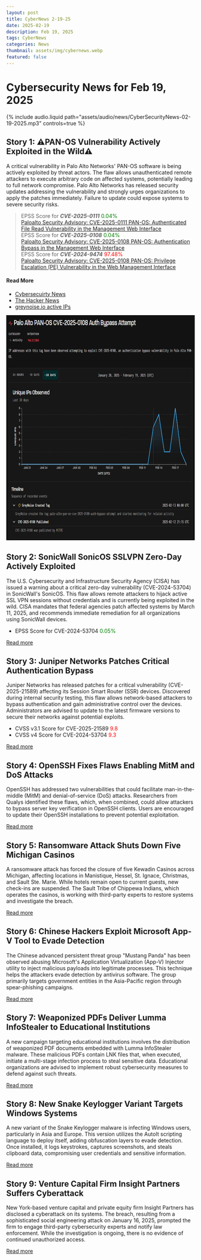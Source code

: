 ```yaml
---
layout: post
title: CyberNews 2-19-25
date: 2025-02-19
description: Feb 19, 2025
tags: CyberNews
categories: News
thumbnail: assets/img/cybernews.webp
featured: false
---
```


# Cybersecurity News for Feb 19, 2025

<div class="row mt-3">
    <div class="col-sm mt-3 mt-md-0">
        {% include audio.liquid path="assets/audio/news/CyberSecurityNews-02-19-2025.mp3" controls=true %}
    </div>
</div>

## Story 1: ⚠️PAN-OS Vulnerability Actively Exploited in the Wild⚠️

A critical vulnerability in Palo Alto Networks' PAN-OS software is being actively exploited by threat actors. The flaw allows unauthenticated remote attackers to execute arbitrary code on affected systems, potentially leading to full network compromise. Palo Alto Networks has released security updates addressing the vulnerability and strongly urges organizations to apply the patches immediately. Failure to update could expose systems to severe security risks.
> EPSS Score for ***CVE-2025-0111***<span style="color:green"> 0.04%</span>  
<a href="https://security.paloaltonetworks.com/CVE-2025-0111">Paloalto Security Advisory: CVE-2025-0111 PAN-OS: Authenticated File Read Vulnerability in the Management Web Interface</a>  
> EPSS Score for ***CVE-2025-0108***<span style="color:green"> 0.04%</span>  
<a href="https://security.paloaltonetworks.com/CVE-2025-0108">Paloalto Security Advisory: CVE-2025-0108 PAN-OS: Authentication Bypass in the Management Web Interface</a>  
> EPSS Score for ***CVE-2024-9474***<span style="color:red"> 97.48%</span>  
> <a href="https://security.paloaltonetworks.com/CVE-2024-9474">Paloalto Security Advisory: CVE-2025-0108 PAN-OS: Privilege Escalation (PE) Vulnerability in the Web Management Interface</a>  

#### Read More
- <a href="https://cybersecuritynews.com/pan-os-vulnerability-actively-exploited/" target="_blank">Cybersecuirty News</a>
- <a href="https://thehackernews.com/2025/02/cisa-adds-palo-alto-networks-and.html" target="_blank">The Hacker News</a>
- <a href="https://www.greynoise.io/blog/greynoise-observes-active-exploitation-of-pan-os-authentication-bypass-vulnerability-cve-2025-0108#GreyNoise" target="_blank">greynoise.io active IPs</a>  

<img src="/assets/img/security/paloalto_cve2025-0108.png" width="800" height="600">


## Story 2: SonicWall SonicOS SSLVPN Zero-Day Actively Exploited

The U.S. Cybersecurity and Infrastructure Security Agency (CISA) has issued a warning about a critical zero-day vulnerability (CVE-2024-53704) in SonicWall's SonicOS. This flaw allows remote attackers to hijack active SSL VPN sessions without credentials and is currently being exploited in the wild. CISA mandates that federal agencies patch affected systems by March 11, 2025, and recommends immediate remediation for all organizations using SonicWall devices.

- EPSS Score for CVE-2024-53704<span style="color:green"> 0.05%</span>
 

[Read more](https://cybersecuritynews.com/sonicwall-sonicos-sslvpn-rce-vulnerability-actively-exploited-in-the-wild/)

## Story 3: Juniper Networks Patches Critical Authentication Bypass

Juniper Networks has released patches for a critical vulnerability (CVE-2025-21589) affecting its Session Smart Router (SSR) devices. Discovered during internal security testing, this flaw allows network-based attackers to bypass authentication and gain administrative control over the devices. Administrators are advised to update to the latest firmware versions to secure their networks against potential exploits.

- CVSS v3.1 Score for CVE-2025-21589<span style="color:red"> 9.8</span>
- CVSS v4 Score for CVE-2024-53704<span style="color:red"> 9.3</span>

[Read more](https://www.bleepingcomputer.com/news/security/juniper-patches-critical-auth-bypass-in-session-smart-routers/)

## Story 4: OpenSSH Fixes Flaws Enabling MitM and DoS Attacks

OpenSSH has addressed two vulnerabilities that could facilitate man-in-the-middle (MitM) and denial-of-service (DoS) attacks. Researchers from Qualys identified these flaws, which, when combined, could allow attackers to bypass server key verification in OpenSSH clients. Users are encouraged to update their OpenSSH installations to prevent potential exploitation.

[Read more](https://www.csoonline.com/article/3827268/openssh-fixes-two-flaws-that-enable-a-man-in-the-middle-attack-and-denial-of-service.html)

## Story 5: Ransomware Attack Shuts Down Five Michigan Casinos

A ransomware attack has forced the closure of five Kewadin Casinos across Michigan, affecting locations in Manistique, Hessel, St. Ignace, Christmas, and Sault Ste. Marie. While hotels remain open to current guests, new check-ins are suspended. The Sault Tribe of Chippewa Indians, which operates the casinos, is working with third-party experts to restore systems and investigate the breach.

[Read more](https://www.securitymagazine.com/articles/101395-ransomware-attack-hits-5-michigan-casinos-shuts-them-down)

## Story 6: Chinese Hackers Exploit Microsoft App-V Tool to Evade Detection

The Chinese advanced persistent threat group "Mustang Panda" has been observed abusing Microsoft's Application Virtualization (App-V) Injector utility to inject malicious payloads into legitimate processes. This technique helps the attackers evade detection by antivirus software. The group primarily targets government entities in the Asia-Pacific region through spear-phishing campaigns.

[Read more](https://www.bleepingcomputer.com/news/security/chinese-hackers-abuse-microsoft-app-v-tool-to-evade-antivirus/)

## Story 7: Weaponized PDFs Deliver Lumma InfoStealer to Educational Institutions

A new campaign targeting educational institutions involves the distribution of weaponized PDF documents embedded with Lumma InfoStealer malware. These malicious PDFs contain LNK files that, when executed, initiate a multi-stage infection process to steal sensitive data. Educational organizations are advised to implement robust cybersecurity measures to defend against such threats.

[Read more](https://cybersecuritynews.com/weaponized-pdf-documents-deliver-lumma-infostealer/)

## Story 8: New Snake Keylogger Variant Targets Windows Systems

A new variant of the Snake Keylogger malware is infecting Windows users, particularly in Asia and Europe. This version utilizes the AutoIt scripting language to deploy itself, adding obfuscation layers to evade detection. Once installed, it logs keystrokes, captures screenshots, and steals clipboard data, compromising user credentials and sensitive information.

[Read more](https://www.theregister.com/2025/02/19/new_snake_keylogger_infects_windows/)

## Story 9: Venture Capital Firm Insight Partners Suffers Cyberattack

New York-based venture capital and private equity firm Insight Partners has disclosed a cyberattack on its systems. The breach, resulting from a sophisticated social engineering attack on January 16, 2025, prompted the firm to engage third-party cybersecurity experts and notify law enforcement. While the investigation is ongoing, there is no evidence of continued unauthorized access.

[Read more](https://www.bleepingcomputer.com/news/security/venture-capital-giant-insight-partners-hit-by-cyberattack/)
